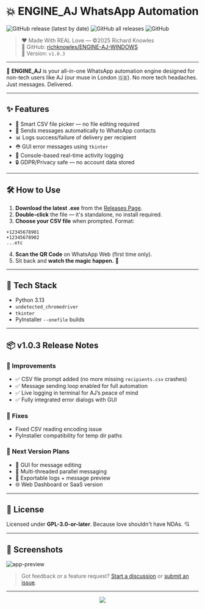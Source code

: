 # 💥 ENGINE_AJ WhatsApp Automation

![GitHub release (latest by date)](https://img.shields.io/github/v/release/richknowles/ENGINE-AJ-WINDOWS)
![GitHub all releases](https://img.shields.io/github/downloads/richknowles/ENGINE-AJ-WINDOWS/total)
![GitHub](https://img.shields.io/github/license/richknowles/ENGINE-AJ-WINDOWS)

> ❤️ Made With REAL Love — ©2025 Richard Knowles  
> 🌠 GitHub: [richknowles/ENGINE-AJ-WINDOWS](https://github.com/richknowles/ENGINE-AJ-WINDOWS)  
> 🔖 Version: `v1.0.3`

---

🚀 **ENGINE_AJ** is your all-in-one WhatsApp automation engine designed for non-tech users like AJ (our muse in London 🇬🇧). No more tech headaches. Just messages. Delivered.

---

## ✨ Features

- 🧠 Smart CSV file picker — no file editing required
- 💬 Sends messages automatically to WhatsApp contacts
- 📊 Logs success/failure of delivery per recipient
- ⛑ GUI error messages using `tkinter`
- 🧪 Console-based real-time activity logging
- 🔒 GDPR/Privacy safe — no account data stored

---

## 🛠 How to Use

1. **Download the latest .exe** from the [Releases Page](https://github.com/richknowles/ENGINE-AJ-WINDOWS/releases).
2. **Double-click** the file — it's standalone, no install required.
3. **Choose your CSV file** when prompted. Format:

```csv
+12345678901
+12345678902
...etc
```

4. **Scan the QR Code** on WhatsApp Web (first time only).
5. Sit back and **watch the magic happen.** 💌

---

## 🧩 Tech Stack

- Python 3.13
- `undetected_chromedriver`
- `tkinter`
- PyInstaller `--onefile` builds

---

## 📦 v1.0.3 Release Notes

### 🔁 Improvements
- ✅ CSV file prompt added (no more missing `recipients.csv` crashes)
- ✅ Message sending loop enabled for full automation
- ✅ Live logging in terminal for AJ’s peace of mind
- ✅ Fully integrated error dialogs with GUI

### 🧼 Fixes
- Fixed CSV reading encoding issue
- PyInstaller compatibility for temp dir paths

### 📍 Next Version Plans
- 🌈 GUI for message editing
- 🧵 Multi-threaded parallel messaging
- 💾 Exportable logs + message preview
- 🌐 Web Dashboard or SaaS version

---

## 📄 License

Licensed under **GPL-3.0-or-later**. Because love shouldn't have NDAs. 💘

---

## 👀 Screenshots

![app-preview](https://github.com/richknowles/ENGINE-AJ-WINDOWS/blob/main/docs/screenshot_app_preview.gif?raw=true)

> Got feedback or a feature request? [Start a discussion](https://github.com/richknowles/ENGINE-AJ-WINDOWS/discussions) or [submit an issue](https://github.com/richknowles/ENGINE-AJ-WINDOWS/issues).

---

<p align="center">
  <img src="https://readme-typing-svg.herokuapp.com?font=Fira+Code&duration=4000&pause=1000&color=58A6FF&center=true&vCenter=true&multiline=true&width=600&height=80&lines=Made+With+REAL+Love+%F0%9F%92%9E;By+Richard+Knowles+for+AJ+in+London"/>
</p>
